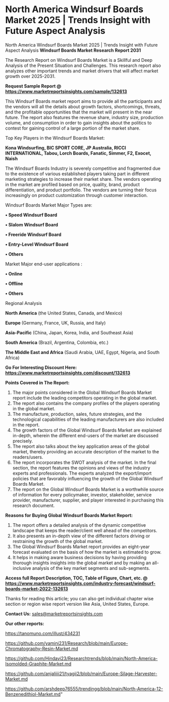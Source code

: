 # North America Windsurf Boards Market 2025 | Trends Insight with Future Aspect Analysis
North America Windsurf Boards Market 2025 | Trends Insight with Future Aspect Analysis
<strong>Windsurf Boards Market Research Report 2031</strong>

The Research Report on Windsurf Boards Market is a Skillful and Deep Analysis of the Present Situation and Challenges. This research report also analyzes other important trends and market drivers that will affect market growth over 2025-2031.

<strong>Request Sample Report @ <a href=https://www.marketreportsinsights.com/sample/132613>https://www.marketreportsinsights.com/sample/132613</a></strong>

This Windsurf Boards market report aims to provide all the participants and the vendors will all the details about growth factors, shortcomings, threats, and the profitable opportunities that the market will present in the near future. The report also features the revenue share, industry size, production volume, and consumption in order to gain insights about the politics to contest for gaining control of a large portion of the market share.

Top Key Players in the Windsurf Boards Market:

<strong>Kona Windsurfing, BIC SPORT CORE, JP Australia, RICCI INTERNATIONAL, Tabou, Lorch Boards, Fanatic, Simmer, F2, Exocet, Naish</strong>

The Windsurf Boards Industry is severely competitive and fragmented due to the existence of various established players taking part in different marketing strategies to increase their market share. The vendors operating in the market are profiled based on price, quality, brand, product differentiation, and product portfolio. The vendors are turning their focus increasingly on product customization through customer interaction.

Windsurf Boards Market Major Types are:

<strong>• Speed Windsurf Board

• Slalom Windsurf Board

• Freeride Windsurf Board

• Entry-Level Windsurf Board

• Others</strong>

Market Major end-user applications :

<strong>• Online

• Offline

• Others</strong>

Regional Analysis

</u><strong><b>North America</b></strong> (the United States, Canada, and Mexico)

<strong><b>Europe </b></strong>(Germany, France, UK, Russia, and Italy)

<strong><b>Asia-Pacific</b></strong> (China, Japan, Korea, India, and Southeast Asia)

<strong><b>South America</b></strong> (Brazil, Argentina, Colombia, etc.)

<strong><b>The Middle East and Africa</b></strong> (Saudi Arabia, UAE, Egypt, Nigeria, and South Africa)

<strong>Go For Interesting Discount Here: <a href=https://www.marketreportsinsights.com/discount/132613>https://www.marketreportsinsights.com/discount/132613</a></strong>

<strong>Points Covered in The Report:</strong>
<ol>
  <li>The major points considered in the Global Windsurf Boards Market report include the leading competitors operating in the global market.</li>
  <li>The report also contains the company profiles of the players operating in the global market.</li>
  <li>The manufacture, production, sales, future strategies, and the technological capabilities of the leading manufacturers are also included in the report.</li>
  <li>The growth factors of the Global Windsurf Boards Market are explained in-depth, wherein the different end-users of the market are discussed precisely.</li>
  <li>The report also talks about the key application areas of the global market, thereby providing an accurate description of the market to the readers/users.</li>
  <li>The report incorporates the SWOT analysis of the market. In the final section, the report features the opinions and views of the industry experts and professionals. The experts analyzed the export/import policies that are favorably influencing the growth of the Global Windsurf Boards Market.</li>
  <li>The report on the Global Windsurf Boards Market is a worthwhile source of information for every policymaker, investor, stakeholder, service provider, manufacturer, supplier, and player interested in purchasing this research document.</li>
</ol>
<strong>Reasons for Buying Global Windsurf Boards Market Report:</strong>

<ol>
  <li>The report offers a detailed analysis of the dynamic competitive landscape that keeps the reader/client well ahead of the competitors.</li>
  <li>It also presents an in-depth view of the different factors driving or restraining the growth of the global market.</li>
  <li>The Global Windsurf Boards Market report provides an eight-year forecast evaluated on the basis of how the market is estimated to grow.</li>
  <li>It helps in making aware business decisions by having providing thorough insights insights into the global market and by making an all-inclusive analysis of the key market segments and sub-segments.</li>
</ol>
<strong>Access full Report Description, TOC, Table of Figure, Chart, etc. @ <a href=https://www.marketreportsinsights.com/industry-forecast/windsurf-boards-market-2022-132613>https://www.marketreportsinsights.com/industry-forecast/windsurf-boards-market-2022-132613</a></strong>


Thanks for reading this article; you can also get individual chapter wise section or region wise report version like Asia, United States, Europe.

<strong>Contact Us:</strong>
sales@marketreportsinsights.com

<strong>Our other reports:</strong>

<a href=https://tanomuno.com/illust/434231>https://tanomuno.com/illust/434231</a>

<a href=https://github.com/yamini231/Research/blob/main/Europe-Chromatography-Resin-Market.md>https://github.com/yamini231/Research/blob/main/Europe-Chromatography-Resin-Market.md</a>

<a href=https://github.com/Hindavi23/Researchtrends/blob/main/North-America-Isomolded-Graphite-Market.md>https://github.com/Hindavi23/Researchtrends/blob/main/North-America-Isomolded-Graphite-Market.md</a>

<a href=https://github.com/anjaliiii21/tyagii2/blob/main/Europe-Silage-Harvester-Market.md>https://github.com/anjaliiii21/tyagii2/blob/main/Europe-Silage-Harvester-Market.md</a>

<a href=https://github.com/arshdeep76555/trendingg/blob/main/North-America-12-Benzenedithiol-Market.md>https://github.com/arshdeep76555/trendingg/blob/main/North-America-12-Benzenedithiol-Market.md</a>"
